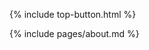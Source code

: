 {% include top-button.html %}

<style>
li span {
  float: right;
  padding-left: 1em;
}
li a {font-weight: 300;}
body {-webkit-font-smoothing: subpixel-antialiased;} /* consistent font across browsers */
</style>

{% include pages/about.md %}
